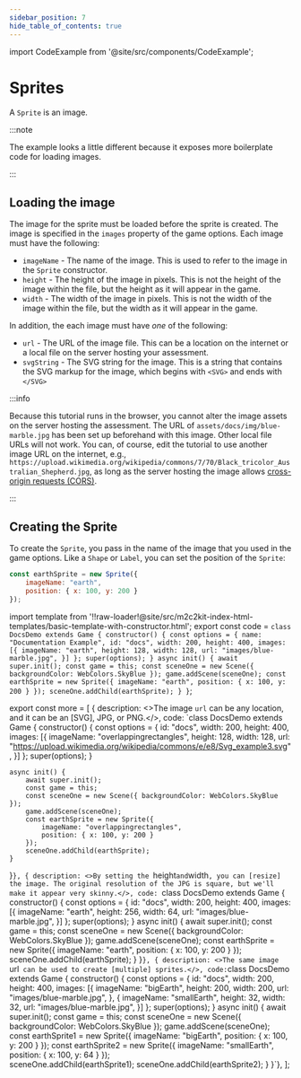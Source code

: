 ```yaml
---
sidebar_position: 7
hide_table_of_contents: true
---
```


import CodeExample from '@site/src/components/CodeExample';

# Sprites

A `Sprite` is an image.

:::note

The example looks a little different because it exposes more boilerplate code for loading images.

:::

## Loading the image

The image for the sprite must be loaded before the sprite is created. The image is specified in the `images` property of the game options. Each image must have the following:

- `imageName` - The name of the image. This is used to refer to the image in the `Sprite` constructor.
- `height` - The height of the image in pixels. This is not the height of the image within the file, but the height as it will appear in the game.
- `width` - The width of the image in pixels. This is not the width of the image within the file, but the width as it will appear in the game.

In addition, the each image must have *one* of the following:

- `url` - The URL of the image file. This can be a location on the internet or a local file on the server hosting your assessment.
- `svgString` - The SVG string for the image. This is a string that contains the SVG markup for the image, which begins with `<SVG>` and ends with `</SVG>`

:::info

Because this tutorial runs in the browser, you cannot alter the image assets on the server hosting the assessment. The URL of `assets/docs/img/blue-marble.jpg` has been set up beforehand with this image. Other local file URLs will not work. You can, of course, edit the tutorial to use another image URL on the internet, e.g., `https://upload.wikimedia.org/wikipedia/commons/7/70/Black_tricolor_Australian_Shepherd.jpg`, as long as the server hosting the image allows [cross-origin requests (CORS)](https://en.wikipedia.org/wiki/Cross-origin_resource_sharing).

:::

## Creating the Sprite

To create the `Sprite`, you pass in the name of the image that you used in the game options. Like a `Shape` or `Label`, you can set the position of the `Sprite`:

```js
const earthSprite = new Sprite({
    imageName: "earth",
    position: { x: 100, y: 200 }
});
```

import template from '!!raw-loader!@site/src/m2c2kit-index-html-templates/basic-template-with-constructor.html';
export const code = `class DocsDemo extends Game {
    constructor() {
        const options = {
            name: "Documentation Example",
            id: "docs",
            width: 200, height: 400,
            images: [{
                imageName: "earth",
                height: 128,
                width: 128,
                url: "images/blue-marble.jpg",
            }]
        };
        super(options);
    }
    async init() {
        await super.init();
        const game = this;
        const sceneOne = new Scene({ backgroundColor: WebColors.SkyBlue });
        game.addScene(sceneOne);
        const earthSprite = new Sprite({
            imageName: "earth",
            position: { x: 100, y: 200 }
        });
        sceneOne.addChild(earthSprite);
    }
}`;

export const more = [
{ description: <>The image `url` can be any location, and it can be an [SVG], JPG, or PNG.</>,
code: `class DocsDemo extends Game {
    constructor() {
        const options = {
            id: "docs",
            width: 200, height: 400,
            images: [{
                imageName: "overlappingrectangles",
                height: 128,
                width: 128,
                url: "https://upload.wikimedia.org/wikipedia/commons/e/e8/Svg_example3.svg",
            }]
        };
    super(options);
  }
  
    async init() {
        await super.init();
        const game = this;
        const sceneOne = new Scene({ backgroundColor: WebColors.SkyBlue });
        game.addScene(sceneOne);
        const earthSprite = new Sprite({
            imageName: "overlappingrectangles",
            position: { x: 100, y: 200 }
        });
        sceneOne.addChild(earthSprite);
    }
}`},
{ description: <>By setting the `height` and `width`, you can [resize] the image. The original resolution of the JPG is square, but we'll make it appear very skinny.</>,
code: `class DocsDemo extends Game {
    constructor() {
        const options = {
            id: "docs",
            width: 200, height: 400,
            images: [{
                imageName: "earth",
                height: 256,
                width: 64,
                url: "images/blue-marble.jpg",
            }]
        };
        super(options);
    }
    async init() {
        await super.init();
        const game = this;
        const sceneOne = new Scene({ backgroundColor: WebColors.SkyBlue });
        game.addScene(sceneOne);
        const earthSprite = new Sprite({
            imageName: "earth",
            position: { x: 100, y: 200 }
        });
        sceneOne.addChild(earthSprite);
    }
}`},
{ description: <>The same image `url` can be used to create [multiple] sprites.</>,
code:`class DocsDemo extends Game {
    constructor() {
        const options = {
            id: "docs",
            width: 200, height: 400,
            images: [{
                imageName: "bigEarth",
                height: 200,
                width: 200,
                url: "images/blue-marble.jpg",
            },
            {
                imageName: "smallEarth",
                height: 32,
                width: 32,
                url: "images/blue-marble.jpg",
            }]
        };
        super(options);
    }
    async init() {
        await super.init();
        const game = this;
        const sceneOne = new Scene({ backgroundColor: WebColors.SkyBlue });
        game.addScene(sceneOne);
        const earthSprite1 = new Sprite({
            imageName: "bigEarth",
            position: { x: 100, y: 200 }
        });
        const earthSprite2 = new Sprite({
            imageName: "smallEarth",
            position: { x: 100, y: 64 }
        });        
        sceneOne.addChild(earthSprite1);
        sceneOne.addChild(earthSprite2);
    }
}`},
];

<CodeExample code={code} more={more} template={template}/>
